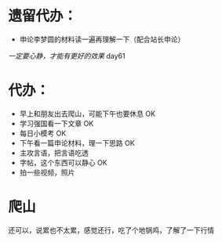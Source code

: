 # 遗留代办：
+ 申论李梦圆的材料读一遍再理解一下（配合站长申论）

*一定要心静，才能有更好的效果*
day61
# 代办：
+ 早上和朋友出去爬山，可能下午也要休息  OK
+ 学习强国看一下文章  OK
+ 每日小模考  OK
+ 下午看一篇申论材料，理一下思路  OK  
+ 主攻言语，把言语吃透
+ 字帖，这个东西可以静心  OK
+ 拍一些视频，照片

# 爬山
还可以，说累也不太累，感觉还行，吃了个地锅鸡，了解了一下行情